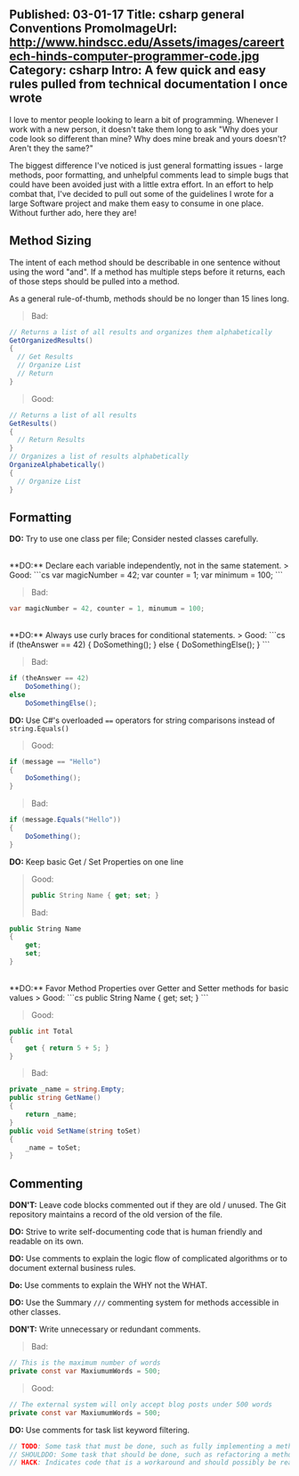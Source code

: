 Published: 03-01-17
Title: csharp general Conventions
PromoImageUrl: http://www.hindscc.edu/Assets/images/careertech-hinds-computer-programmer-code.jpg
Category: csharp
Intro: A few quick and easy rules pulled from technical documentation I once wrote
---

I love to mentor people looking to learn a bit of programming. Whenever I work with a new person, it doesn't take them long to ask "Why does your code look so different than mine? Why does mine break and yours doesn't? Aren't they the same?"

The biggest difference I've noticed is just general formatting issues - large methods, poor formatting, and unhelpful comments lead to simple bugs that could have been avoided just with a little extra effort. In an effort to help combat that, I've decided to pull out some of the guidelines I wrote for a large Software project and make them easy to consume in one place. Without further ado, here they are!

## Method Sizing

The intent of each method should be describable in one sentence without using the word "and". If a method has multiple steps before it returns, each of those steps should be pulled into a method. 

As a general rule-of-thumb, methods should be no longer than 15 lines long.


> Bad:
```cs
// Returns a list of all results and organizes them alphabetically
GetOrganizedResults()
{
  // Get Results
  // Organize List
  // Return
}
```



> Good:
```cs
// Returns a list of all results
GetResults() 
{
  // Return Results
}
// Organizes a list of results alphabetically
OrganizeAlphabetically()
{
  // Organize List
}
```


## Formatting

**DO:** Try to use one class per file; Consider nested classes carefully.

<br>
**DO:** Declare each variable independently, not in the same statement.
> Good:
```cs
var magicNumber = 42;
var counter = 1;
var minimum = 100;
```

> Bad:
```cs
var magicNumber = 42, counter = 1, minumum = 100;
```

<br>
**DO:** Always use curly braces for conditional statements.
> Good:
```cs
if (theAnswer == 42)
{
	DoSomething();
}
else
{
	DoSomethingElse();
}
```

> Bad:
```cs
if (theAnswer == 42)
	DoSomething();
else
	DoSomethingElse();
```

**DO:** Use C#'s overloaded `==` operators for string comparisons instead of `string.Equals()`
> Good:
```cs
if (message == "Hello")
{
	DoSomething();
}
```
> Bad:
```cs
if (message.Equals("Hello"))
{
	DoSomething();
}
```

**DO:** Keep basic Get / Set Properties on one line
> Good:
>
> ```cs
> public String Name { get; set; }
> ```
>
> Bad:
```cs
public String Name
{
	get;
	set;
}
```

<br>
**DO:** Favor Method Properties over Getter and Setter methods for basic values
> Good:
```cs
public String Name { get; set; }
```

>Good:
```cs
public int Total
{
	get { return 5 + 5; }
}
```

> Bad:
```cs
private _name = string.Empty;
public string GetName()
{
	return _name;
}
public void SetName(string toSet)
{
	_name = toSet;
}
```


## Commenting

**DON'T:** Leave code blocks commented out if they are old / unused. The Git repository maintains a record of the old version of the file.


**DO:** Strive to write self-documenting code that is human friendly and readable on its own.


**DO:** Use comments to explain the logic flow of complicated algorithms or to document external business rules.


**Do:** Use comments to explain the WHY not the WHAT.


**DO:** Use the Summary `///` commenting system for methods accessible in other classes.


**DON'T:** Write unnecessary or redundant comments.
> Bad:
```cs
// This is the maximum number of words
private const var MaxiumumWords = 500;
```
> Good:
```cs
// The external system will only accept blog posts under 500 words
private const var MaxiumumWords = 500;
```

**DO:** Use comments for task list keyword filtering.
```cs
// TODO: Some task that must be done, such as fully implementing a method
// SHOULDDO: Some task that should be done, such as refactoring a method
// HACK: Indicates code that is a workaround and should possibly be reapproached in the future.
```